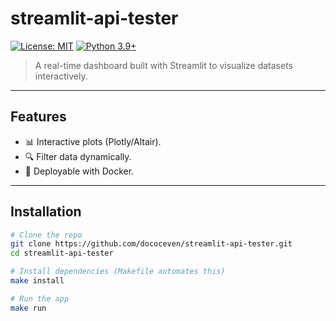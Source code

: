 <!-- 
  Project Title: Interface de test de l'API Node au travers d'un streamlit.
-->
# streamlit-api-tester

<!-- 
  Badges: Show project status (CI, version, license, etc.).
  Generate badges from shields.io or GitHub Actions.
-->
[![License: MIT](https://img.shields.io/badge/License-MIT-blue.svg)](LICENSE)
[![Python 3.9+](https://img.shields.io/badge/Python-3.9+-green.svg)](https://python.org)

<!-- 
  Short description: 1-2 lines explaining the goal.
-->
> A real-time dashboard built with Streamlit to visualize datasets interactively.

---

## **Features** <!-- List key functionalities -->
- 📊 Interactive plots (Plotly/Altair).
- 🔍 Filter data dynamically.
- 🚀 Deployable with Docker.

---

## **Installation** <!-- Steps to set up the project -->
```bash
# Clone the repo
git clone https://github.com/dococeven/streamlit-api-tester.git
cd streamlit-api-tester

# Install dependencies (Makefile automates this)
make install

# Run the app
make run